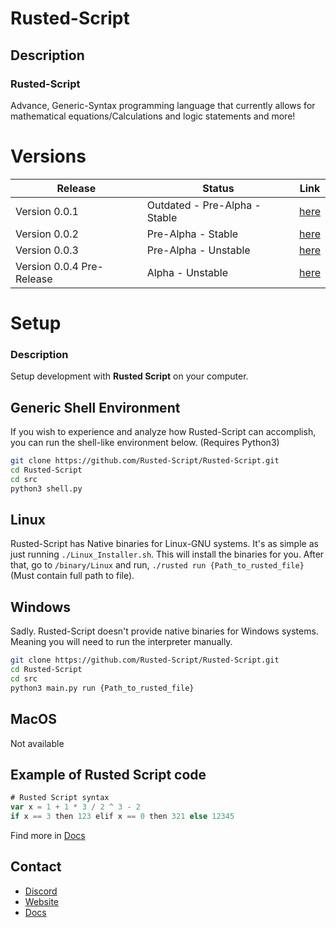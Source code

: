 # Rusted-Script


## Description

### Rusted-Script
Advance, Generic-Syntax programming language that currently allows for mathematical equations/Calculations and logic statements and more!

# Versions
| Release | Status | Link |
| --------- | ------- | --- |
| Version 0.0.1 | Outdated - Pre-Alpha - Stable| [here](https://github.com/Rusted-Script/Rusted-Script/releases/tag/0.0.1(Pre-Alpha)) |
| Version 0.0.2 | Pre-Alpha - Stable | [here](https://github.com/Rusted-Script/Rusted-Script/releases/tag/0.0.2) |
| Version 0.0.3 | Pre-Alpha - Unstable | [here](https://github.com/Rusted-Script/Rusted-Script/releases/tag/0.0.3) |
| Version 0.0.4 Pre-Release | Alpha - Unstable | [here](https://github.com/Rusted-Script/Rusted-Script/releases/tag/0.0.4) |

# Setup
### Description
Setup development with **Rusted Script** on your computer.

## Generic Shell Environment
If you wish to experience and analyze how Rusted-Script can accomplish, you can run the shell-like environment below. (Requires Python3)
``` sh
git clone https://github.com/Rusted-Script/Rusted-Script.git
cd Rusted-Script
cd src
python3 shell.py
```

## Linux

Rusted-Script has Native binaries for Linux-GNU systems. It's as simple as just running `./Linux_Installer.sh`. This will install the binaries for you. After that, go to `/binary/Linux` and run, `./rusted run {Path_to_rusted_file}`(Must contain full path to file).
 
 ## Windows
 Sadly. Rusted-Script doesn't provide native binaries for Windows systems. Meaning you will need to run the interpreter manually.
 ```sh
git clone https://github.com/Rusted-Script/Rusted-Script.git
cd Rusted-Script
cd src
python3 main.py run {Path_to_rusted_file}
```
## MacOS
Not available


## Example of Rusted Script code 
```js
# Rusted Script syntax
var x = 1 + 1 * 3 / 2 ^ 3 - 2
if x == 3 then 123 elif x == 0 then 321 else 12345
```
Find more in [Docs](https://github.com/Rusted-Script/Docs)


## Contact
- [Discord](https://discord.gg/xKv9VKHSr5)
- [Website](https://rusted-script.github.io/)
- [Docs](https://github.com/Rusted-Script/Rusted-Script/tree/master/docs#docs)
